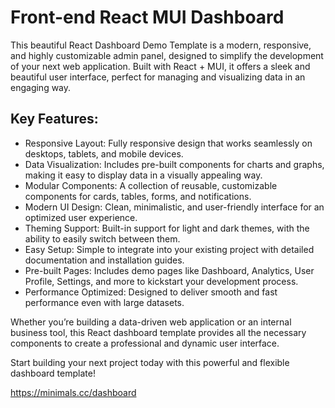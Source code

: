# Front-end React MUI Dashboard
This beautiful React Dashboard Demo Template is a modern, responsive, and highly customizable admin panel, designed to simplify the development of your next web application. Built with React + MUI, it offers a sleek and beautiful user interface, perfect for managing and visualizing data in an engaging way.

## Key Features:
- Responsive Layout: Fully responsive design that works seamlessly on desktops, tablets, and mobile devices.
- Data Visualization: Includes pre-built components for charts and graphs, making it easy to display data in a visually appealing way.
- Modular Components: A collection of reusable, customizable components for cards, tables, forms, and notifications.
- Modern UI Design: Clean, minimalistic, and user-friendly interface for an optimized user experience.
- Theming Support: Built-in support for light and dark themes, with the ability to easily switch between them.
- Easy Setup: Simple to integrate into your existing project with detailed documentation and installation guides.
- Pre-built Pages: Includes demo pages like Dashboard, Analytics, User Profile, Settings, and more to kickstart your development process.
- Performance Optimized: Designed to deliver smooth and fast performance even with large datasets.

Whether you’re building a data-driven web application or an internal business tool, this React dashboard template provides all the necessary components to create a professional and dynamic user interface.

Start building your next project today with this powerful and flexible dashboard template!

https://minimals.cc/dashboard
